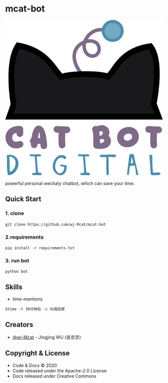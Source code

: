 # mcat-bot

![](./assets/cat-bot-digital-logo-with-text.png)

powerful personal wechaty chatbot, which can save your time.

## Quick Start

### 1. clone

```shell script
git clone https://github.com/wj-Mcat/mcat-bot
```

### 2.requirements

```shell script
pip install -r requirements.txt
```

### 3. run bot
```shell script
python bot
``` 

## Skills

- time-mentions

```shell script
$time -t 30分钟后 -c 叫我回家
```

## Creators

- [@wj-Mcat](https://github.com/wj-Mcat) - Jingjing WU (吴京京)

## Copyright & License

- Code & Docs © 2020
- Code released under the Apache-2.0 License
- Docs released under Creative Commons
